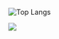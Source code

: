![Top Langs](https://github-readme-stats.vercel.app/api/top-langs/?username=anuraghazra&hide_progress=true)


<img src="https://img.shields.io/badge/rust-000000?style=flat-square&logo=appveyor&logoColor=white"/></a>
